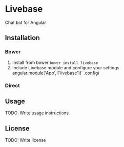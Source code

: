 # Livebase
Chat bot for Angular
## Installation
### Bower
1. Install from bower `bower install livebase`
2. Include Livebase module and configure your settings
angular.module('App', ['livebase'])`
  .config(

### Direct
## Usage
TODO: Write usage instructions
## License
TODO: Write license
